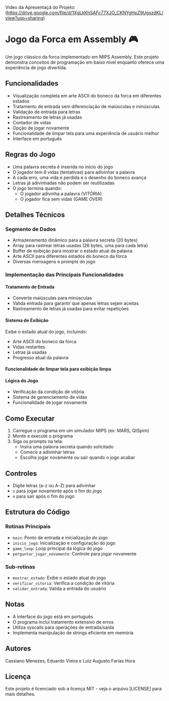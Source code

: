 Video da Apresentaçã do Projeto: (https://drive.google.com/file/d/1XgLkKhSAFc77XJO_CKNYgHpZ9UgszdKL/view?usp=sharing)

# Jogo da Forca em Assembly 🎮

Um jogo clássico da forca implementado em MIPS Assembly. Este projeto demonstra conceitos de programação em baixo nível enquanto oferece uma experiência de jogo divertida.

## Funcionalidades
- Visualização completa em arte ASCII do boneco da forca em diferentes estados
- Tratamento de entrada sem diferenciação de maiúsculas e minúsculas
- Validação de entrada para letras
- Rastreamento de letras já usadas
- Contador de vidas
- Opção de jogar novamente
- Funcionalidade de limpar tela para uma experiência de usuário melhor
- Interface em português

## Regras do Jogo
- Uma palavra secreta é inserida no início do jogo
- O jogador tem 6 vidas (tentativas) para adivinhar a palavra
- A cada erro, uma vida é perdida e o desenho do boneco avança
- Letras já adivinhadas não podem ser reutilizadas
- O jogo termina quando:
  - O jogador adivinha a palavra (VITÓRIA)
  - O jogador fica sem vidas (GAME OVER)

## Detalhes Técnicos

### Segmento de Dados
- Armazenamento dinâmico para a palavra secreta (20 bytes)
- Array para rastrear letras usadas (26 bytes, uma para cada letra)
- Buffer de exibição para mostrar o estado atual da palavra
- Arte ASCII para diferentes estados do boneco da forca
- Diversas mensagens e prompts do jogo

### Implementação das Principais Funcionalidades

#### Tratamento de Entrada
- Converte maiúsculas para minúsculas
- Valida entrada para garantir que apenas letras sejam aceitas
- Rastreamento de letras já usadas para evitar repetições

#### Sistema de Exibição
Exibe o estado atual do jogo, incluindo:
- Arte ASCII do boneco da forca
- Vidas restantes
- Letras já usadas
- Progresso atual da palavra

#### Funcionalidade de limpar tela para exibição limpa

#### Lógica do Jogo
- Verificação da condição de vitória
- Sistema de gerenciamento de vidas
- Funcionalidade de jogar novamente

## Como Executar
1. Carregue o programa em um simulador MIPS (ex: MARS, QtSpim)
2. Monte e execute o programa
3. Siga os prompts na tela:
   - Insira uma palavra secreta quando solicitado
   - Comece a adivinhar letras
   - Escolha jogar novamente ou sair quando o jogo acabar

## Controles
- Digite letras (a-z ou A-Z) para adivinhar
- `s` para jogar novamente após o fim do jogo
- `n` para sair após o fim do jogo

## Estrutura do Código 

### Rotinas Principais
- `main`: Ponto de entrada e inicialização do jogo
- `inicio_jogo`: Inicialização e configuração do jogo
- `game_loop`: Loop principal da lógica do jogo
- `perguntar_jogar_novamente`: Controle para jogar novamente

### Sub-rotinas
- `mostrar_estado`: Exibe o estado atual do jogo
- `verificar_vitoria`: Verifica a condição de vitória
- `validar_entrada`: Valida a entrada do usuário

## Notas
- A interface do jogo está em português
- O programa inclui tratamento extensivo de erros
- Utiliza syscalls para operações de entrada/saída
- Implementa manipulação de strings eficiente em memória

## Autores
Cassiano Menezes, Eduardo Vieira e Luiz Augusto Farias Hora

## Licença
Este projeto é licenciado sob a licença MIT - veja o arquivo [LICENSE] para mais detalhes.
